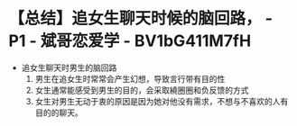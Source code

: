 # 【总结】追女生聊天时候的脑回路， - P1 - 斌哥恋爱学 - BV1bG411M7fH

-   追女生聊天时男生的脑回路
    1.  男生在追女生时常常会产生幻想，导致言行带有目的性
    2.  女生通常能感受到男生的目的，会采取繞圈圈和负反馈的方式
    3.  女生对男生无动于衷的原因是因为她对他没有需求，不想与不喜欢的人有目的的聊天。